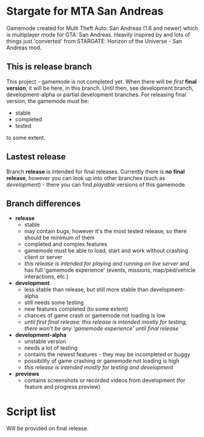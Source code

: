 # Stargate for MTA San Andreas

 Gamemode created for Multi Theft Auto: San Andreas (1.6 and newer) which is multiplayer mode for GTA: San Andreas. Heavily inspired by and lots of things just 'converted' from STARGATE: Horizon of the Universe - San Andreas mod.

## This is release branch

This project - gamemode is not completed yet. When there will be *first* **final version**, it will be here, in this branch. Until then, see development branch, development-alpha or partial development branches. For releasing final version, the gamemode must be:
- stable
- completed
- tested

to some extent.

## Lastest release

Branch **release** is intended for final releases. Currently there is **no final release**, however you can look up into other branches (such as *development*) - there you can find *playable* versions of this gamemode.

## Branch differences

- **release**
    - stable
    - may contain bugs, however it's the most tested release, so there should be minimum of them
    - completed and complex features
    - gamemode must be able to load, start and work without crashing client or server
    - *this release is intended for playing and running on live server* and has full 'gamemode experience' (events, missions, map/ped/vehicle interactions, etc.)
- **development**
    - less stable than release, but still more stable than development-alpha
    - still needs some testing
    - new features completed (to some extent)
    - chances of game crash or gamemode not loading is low
    - *until first final release: this release is intended mostly for testing, there won't be any 'gamemode experience' until final release*
- **development-alpha**
    - unstable version
    - needs a lot of testing
    - contains the newest features - they may be incompleted or buggy
    - possibility of game crashing or gamemode not loading is high
    - *this release is intended mostly for testing and development*
- **previews**
    - contains screenshots or recorded videos from development (for feature and progress preview)


# Script list

Will be provided on final release.
